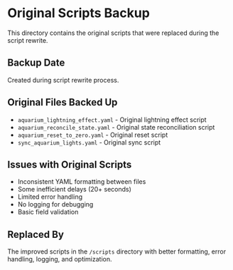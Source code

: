 # Original Scripts Backup

This directory contains the original scripts that were replaced during the script rewrite.

## Backup Date
Created during script rewrite process.

## Original Files Backed Up
- `aquarium_lightning_effect.yaml` - Original lightning effect script
- `aquarium_reconcile_state.yaml` - Original state reconciliation script  
- `aquarium_reset_to_zero.yaml` - Original reset script
- `sync_aquarium_lights.yaml` - Original sync script

## Issues with Original Scripts
- Inconsistent YAML formatting between files
- Some inefficient delays (20+ seconds)
- Limited error handling
- No logging for debugging
- Basic field validation

## Replaced By
The improved scripts in the `/scripts` directory with better formatting, error handling, logging, and optimization.